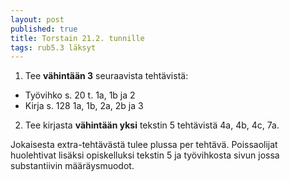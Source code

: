 ```yaml
---
layout: post
published: true
title: Torstain 21.2. tunnille
tags: rub5.3 läksyt
---
```

1. Tee **vähintään 3** seuraavista tehtävistä:

- Työvihko s. 20 t. 1a, 1b ja 2
- Kirja s. 128 1a, 1b, 2a, 2b ja 3

2. Tee kirjasta **vähintään yksi** tekstin 5 tehtävistä 4a, 4b, 4c, 7a.

Jokaisesta extra-tehtävästä tulee plussa per tehtävä. Poissaolijat huolehtivat lisäksi opiskelluksi tekstin 5 ja työvihkosta sivun jossa substantiivin määräysmuodot.
